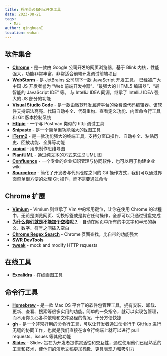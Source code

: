 ```yaml
---
title: 程序员必备Mac开发工具
date: 2023-08-21
tags:
  - Mac
author: qinghuanI
location: wuhan
---
```


## 软件集合

- **[Chrome](https://www.google.cn/intl/zh-CN/chrome/)** - 是一款由 Google 公司开发的网页浏览器，基于 Blink 内核，性能强大，功能非常丰富，非常适合前端开发调试前端项目
- **[WebStorm](https://www.jetbrains.com/webstorm/)** - 是 JetBrains 公司旗下一款 JavaScript 开发工具。 已经被广大中国 JS 开发者誉为 “Web 前端开发神器”、“最强大的 HTML5 编辑器”、“最智能的 JavaScript IDE” 等。 与 IntelliJ IDEA 同源，继承了 IntelliJ IDEA 强大的 JS 部分的功能
- **[Visual Studio Code](https://code.visualstudio.com/)** - 是一款由微软开发且跨平台的免费源代码编辑器。该软件支持语法高亮、代码自动补全、代码重构、查看定义功能、内置命令行工具和 Git 版本控制系统
- **[Httpie](https://httpie.io/)** - 一个与 Postman 类似的 http 调试工具
- **[Snipaste](https://www.snipaste.com/)** - 是一个简单但功能强大的截图工具
- **[iTerm2](https://iterm2.com/)** - 是一款功能强大的终端工具，支持分窗口操作、自动补全、粘贴历史、回放功能、全屏等功能
- **[xmind](https://xmind.cn/)** - 用来制作思维导图
- **[PlantUML](https://plantuml.com/zh/)** - 通过纯文本的方式来生成 UML 图
- **[Confluence](https://www.atlassian.com/zh/software/confluence)** - 一个专业的企业知识管理与协同软件，也可以用于构建企业 wiki
- **[Sourcetree](https://www.sourcetreeapp.com/)** - 简化了开发者与代码仓库之间的 Git 操作方式，我们可以通过界面菜单很方便的处理 Git 操作，而不需要通过命令

## Chrome 扩展

- **[Vimium](https://chrome.google.com/webstore/detail/vimium/dbepggeogbaibhgnhhndojpepiihcmeb)** - Vimium 则继承了 Vim 中的常用键位，让你在使用 Chrome 的过程中，无论是浏览网页、切换标签或是其它任何操作，全都可以只通过键盘完成
- **[为什么你们就是不能加个空格呢？](https://chrome.google.com/webstore/detail/%E7%82%BA%E4%BB%80%E9%BA%BC%E4%BD%A0%E5%80%91%E5%B0%B1%E6%98%AF%E4%B8%8D%E8%83%BD%E5%8A%A0%E5%80%8B%E7%A9%BA%E6%A0%BC%E5%91%A2%EF%BC%9F/paphcfdffjnbcgkokihcdjliihicmbpd)** - 自动在网页中所有的中文字和半形的英文、数字、符号之间插入空白
- **[Chrome Regex Search](https://chrome.google.com/webstore/detail/chrome-regex-search/bpelaihoicobbkgmhcbikncnpacdbknn)** - Chrome 页面查找，比自带的功能强大
- **[SWR DevTools](https://chrome.google.com/webstore/detail/swr-devtools/liidbicegefhheghhjbomajjaehnjned)**
- **[tweak](https://chrome.google.com/webstore/detail/tweak-mock-and-modify-htt/feahianecghpnipmhphmfgmpdodhcapi)** - mock and modify HTTP requests

## 在线工具

- **[Excalidra](https://handraw.top/)** - 在线画图工具

## 命令行工具

- **[Homebrew](https://brew.sh/)** - 是一款 Mac OS 平台下的软件包管理工具，拥有安装、卸载、更新、查看、搜索等很多实用的功能。简单的一条指令，就可以实现包管理，而不用你关心各种依赖和文件路径的情况，十分方便快捷
- **[gh](https://cli.github.com/)** - 是一个非常好用的命令行工具，可以让开发者通过命令行于 GitHub 进行无缝的协同工作，也就是我们直接在命令行终端上就可以进行 pull requests、issues 等其他功能
- **[Slidev](https://cn.sli.dev/)** - Slidev 旨在为开发者提供灵活性和交互性，通过使用他们已经熟悉的工具和技术，使他们的演示文稿更加有趣、更具表现力和吸引力
